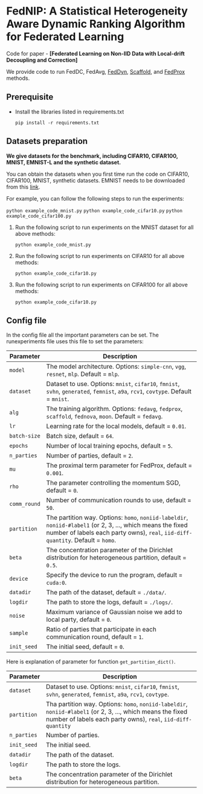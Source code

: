 # FedNIP: A Statistical Heterogeneity Aware Dynamic Ranking Algorithm for Federated Learning
Code for paper - **[Federated Learning on Non-IID Data with Local-drift Decoupling and Correction]**

We provide code to run FedDC, FedAvg, 
[FedDyn](https://openreview.net/pdf?id=B7v4QMR6Z9w), 
[Scaffold](https://openreview.net/pdf?id=B7v4QMR6Z9w), and [FedProx](https://arxiv.org/abs/1812.06127) methods.


## Prerequisite
* Install the libraries listed in requirements.txt
    ```
    pip install -r requirements.txt
    ```

## Datasets preparation
**We give datasets for the benchmark, including CIFAR10, CIFAR100, MNIST, EMNIST-L and the synthetic dataset.**




You can obtain the datasets when you first time run the code on CIFAR10, CIFAR100, MNIST, synthetic datasets.
EMNIST needs to be downloaded from this [link](https://www.nist.gov/itl/products-and-services/emnist-dataset).


For example, you can follow the following steps to run the experiments:

```python example_code_mnist.py```
```python example_code_cifar10.py```
```python example_code_cifar100.py```

1. Run the following script to run experiments on the MNIST dataset for all above methods:
    ```
    python example_code_mnist.py
    ```
2. Run the following script to run experiments on CIFAR10 for all above methods:
    ```
    python example_code_cifar10.py
    ```
3. Run the following script to run experiments on CIFAR100 for all above methods:
    ```
    python example_code_cifar10.py
    
## Config file
In the config file all the important parameters can be set. The runexperiments file uses this file to set the parameters:


| Parameter      | Description                                                                                    |
| --------------- | ---------------------------------------------------------------------------------------------- |
| `model`         | The model architecture. Options: `simple-cnn`, `vgg`, `resnet`, `mlp`. Default = `mlp`.        |
| `dataset`       | Dataset to use. Options: `mnist`, `cifar10`, `fmnist`, `svhn`, `generated`, `femnist`, `a9a`, `rcv1`, `covtype`. Default = `mnist`. |
| `alg`           | The training algorithm. Options: `fedavg`, `fedprox`, `scaffold`, `fednova`, `moon`. Default = `fedavg`. |
| `lr`            | Learning rate for the local models, default = `0.01`.                                          |
| `batch-size`    | Batch size, default = `64`.                                                                    |
| `epochs`        | Number of local training epochs, default = `5`.                                                |
| `n_parties`     | Number of parties, default = `2`.                                                              |
| `mu`            | The proximal term parameter for FedProx, default = `0.001`.                                    |
| `rho`           | The parameter controlling the momentum SGD, default = `0`.                                    |
| `comm_round`    | Number of communication rounds to use, default = `50`.                                         |
| `partition`     | The partition way. Options: `homo`, `noniid-labeldir`, `noniid-#label1` (or 2, 3, ..., which means the fixed number of labels each party owns), `real`, `iid-diff-quantity`. Default = `homo`. |
| `beta`          | The concentration parameter of the Dirichlet distribution for heterogeneous partition, default = `0.5`. |
| `device`        | Specify the device to run the program, default = `cuda:0`.                                      |
| `datadir`       | The path of the dataset, default = `./data/`.                                                  |
| `logdir`        | The path to store the logs, default = `./logs/`.                                               |
| `noise`         | Maximum variance of Gaussian noise we add to local party, default = `0`.                       |
| `sample`        | Ratio of parties that participate in each communication round, default = `1`.                  |
| `init_seed`     | The initial seed, default = `0`.                                                               |


Here is explanation of parameter for function `get_partition_dict()`. 

| Parameter                      | Description                                 |
| ----------------------------- | ---------------------------------------- |
| `dataset`      | Dataset to use. Options: `mnist`, `cifar10`, `fmnist`, `svhn`, `generated`, `femnist`, `a9a`, `rcv1`, `covtype`. |
| `partition`    | Tha partition way. Options: `homo`, `noniid-labeldir`, `noniid-#label1` (or 2, 3, ..., which means the fixed number of labels each party owns), `real`, `iid-diff-quantity` |
| `n_parties` | Number of parties. |
| `init_seed` | The initial seed. |
| `datadir` | The path of the dataset. |
| `logdir` | The path to store the logs. |
| `beta` | The concentration parameter of the Dirichlet distribution for heterogeneous partition. |
